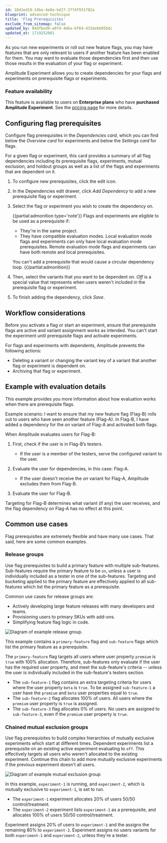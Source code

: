 ```yaml
---
id: 18d1ed19-14ba-4e8a-bd27-3774f931f02a
blueprint: advanced-technique
title: 'Flag Prerequisites'
exclude_from_sitemap: false
updated_by: 04dfbed9-a0fd-4d6a-bf64-d31bebb05bdc
updated_at: 1719252081
---
```

As you run new experiments or roll out new feature flags, you may have features that are only relevant to users if another feature has been enabled for them. You may want to evaluate those dependencies first and then use those results in the evaluation of your flag or experiment.

Amplitude Experiment allows you to create dependencies for your flags and experiments on prerequisite flags or experiments.

### Feature availability

This feature is available to users on **Enterprise plans** who have **purchased Amplitude Experiment**. See the [pricing page](https://amplitude.com/pricing) for more details.

## Configuring flag prerequisites

Configure flag prerequisites in the _Dependencies card_, which you can find below the _Overview card_ for experiments and below the _Settings card_ for flags.

For a given flag or experiment, this card provides a summary of all flag dependencies including its prerequisite flags, experiments, mutual exclusion, and holdout groups as well as a list of the flags and experiments that are dependent on it.

1. To configure new prerequisites, click the edit icon.
2. In the Dependencies edit drawer, click _Add Dependency_ to add a new prerequisite flag or experiment.
3. Select the flag or experiment you wish to create the dependency on.

	{{partial:admonition type='note'}}
	Flags and experiments are eligible to be used as a prerequisite if:

	- They're in the same project.
	- They have compatible evaluation modes. Local evaluation mode flags and experiments can only have local evaluation mode prerequisites. Remote evaluation mode flags and experiments can have both remote and local prerequisites.

	You can't add a prerequisite that would cause a circular dependency loop.
	{{/partial:admonition}}

1. Then, select the variants that you want to be dependent on. _Off_ is a special value that represents when users weren't included in the prerequisite flag or experiment.
2. To finish adding the dependency, click _Save_.

## Workflow considerations

Before you activate a flag or start an experiment, ensure that prerequisite flags are active and variant assignment works as intended. You can't start the experiment until prerequisite flags and activate experiments.

For flags and experiments with dependents, Amplitude prevents the following actions:

- Deleting a variant or changing the variant key of a variant that another flag or experiment is dependent on.
- Archiving that flag or experiment.

## Example with evaluation details

This example provides you more information about how evaluation works when there are prerequisite flags.

Example scenario: I want to ensure that my new feature flag (Flag-B) rolls out to users who have seen another feature (Flag-A). In Flag-B, I have added a dependency for the _on_ variant of Flag-A and activated both flags.

When Amplitude evaluates users for Flag-B:

1. First, check if the user is in Flag-B’s testers.

   - If the user is a member of the testers, serve the configured variant to the user.
 
2. Evaluate the user for dependencies, in this case: Flag-A. 

   - If the user doesn't receive the _on_ variant for Flag-A, Amplitude excludes them from Flag-B.

3. Evaluate the user for Flag-B.

Targeting for Flag-B determines what variant (if any) the user receives, and the flag dependency on Flag-A has no effect at this point.

## Common use cases

Flag prerequisites are extremely flexible and have many use cases. That said, here are some common examples.

### Release groups

Use flag prerequisites to build a primary feature with multiple sub-features. Sub-features require the primary feature to be `on`, unless a user is individually included as a tester in one of the sub-features. Targeting and bucketing applied to the primary feature are effectively applied to all sub-features which list the primary feature as a prerequisite.

Common use cases for release groups are:

- Actively developing large feature releases with many developers and teams.
- Provisioning users to primary SKUs with add-ons.
- Simplifying feature flag logic in code.

![Diagram of example release group.](/docs/output/img/experiment/release-group.drawio.svg)

This example contains a `primary-feature` flag and `sub-feature` flags which list the primary feature as a prerequisite.

The `primary-feature` flag targets all users where user property `premium` is `true` with 100% allocation. Therefore, sub-features only evaluate if the user has the required user property, and meet the sub-feature's criteria -- unless the user is individually included in the sub-feature's testers section.

- The `sub-feature-1` flag contains an extra targeting criteria for users where the user property `beta` is `true`. To be assigned `sub-feature-1` a user have the `premium` and `beta` user properties equal to `true`.
- The `sub-feature-2` flag allocates 100% of users. All users where the `premium` user property is `true` is assigned.
- The `sub-feature-3` flag allocates 0% of users. No users are assigned to `sub-feature-3`, even if the `premium` user property is `true`.

### Chained mutual exclusion groups

Use flag prerequisites to build complex hierarchies of mutually exclusive experiments which start at different times. Dependent experiments list a prerequisite on an existing active experiment evaluating to `off`. This effectively targets all users who weren't allocated to the existing experiment. Continue this chain to add more mutually exclusive experiments if the previous experiment doesn't all users.

![Diagram of example mutual exclusion group](/docs/output/img/experiment/advanced-mutex-group.drawio.svg)

In this example, `experiment-1` is running, and `experiment-2`, which is mutually exclusive to `experiment-1`, is set to run.

- The `experiment-1` experiment allocates 20% of users 50/50 control/treatment.
- The `experiment-2` experiment lists `experiment-1` as a prerequisite, and allocates 100% of users 50/50 control/treatment.

Experiment assigns 20% of users to `experiment-1` and the assigns the remaining 80% to `experiment-2`. Experiment assigns no users variants for both `experiment-1` and `experiment-2`, unless they're a tester.
